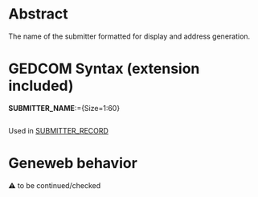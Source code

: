 ﻿# Abstract
The name of the submitter formatted for display and address generation.


# GEDCOM Syntax (extension included)

**SUBMITTER_NAME**:={Size=1:60}
<pre>
</pre>
Used in <a href=Ged.SUBMITTER_RECORD.md>SUBMITTER_RECORD</a><br />

# Geneweb behavior


:warning: to be continued/checked

